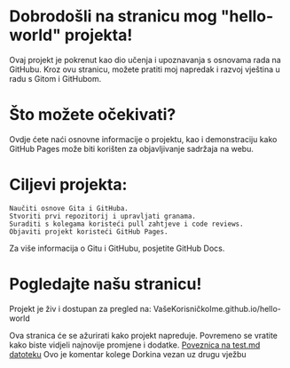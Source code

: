 # Dobrodošli na stranicu mog "hello-world" projekta!

Ovaj projekt je pokrenut kao dio učenja i upoznavanja s osnovama rada na GitHubu. Kroz ovu stranicu, možete pratiti moj napredak i razvoj vještina u radu s Gitom i GitHubom.
# Što možete očekivati?
 Ovdje ćete naći osnovne informacije o projektu, kao i demonstraciju kako GitHub Pages može biti korišten za objavljivanje sadržaja na webu.
# Ciljevi projekta:

    Naučiti osnove Gita i GitHuba.
    Stvoriti prvi repozitorij i upravljati granama.
    Suraditi s kolegama koristeći pull zahtjeve i code reviews.
    Objaviti projekt koristeći GitHub Pages.

Za više informacija o Gitu i GitHubu, posjetite GitHub Docs.
# Pogledajte našu stranicu!

Projekt je živ i dostupan za pregled na: VašeKorisničkoIme.github.io/hello-world

Ova stranica će se ažurirati kako projekt napreduje. Povremeno se vratite kako biste vidjeli najnovije promjene i dodatke.
[Poveznica na test.md datoteku](test.md)
Ovo je komentar kolege Dorkina vezan uz drugu vježbu
